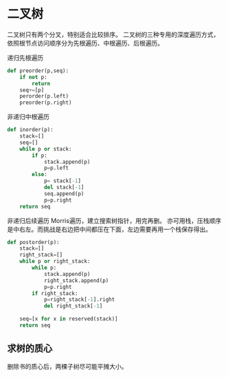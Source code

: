 # 二叉树

二叉树只有两个分叉，特别适合比较排序。
二叉树的三种专用的深度遍历方式，依照根节点访问顺序分为先根遍历、中根遍历、后根遍历。

递归先根遍历
```python
def preorder(p,seq):
    if not p:
        return 
    seq+=[p]
    perorder(p.left)
    preorder(p.right)
```
非递归中根遍历
```python
def inorder(p):
    stack=[]
    seq=[]
    while p or stack:
        if p:
            stack.append(p)
            p=p.left
        else:
            p= stack[-1]
            del stack[-1]
            seq.append(p)
            p=p.right
    return seq
```

非递归后续遍历
Morris遍历，建立搜索树指针，用完再删。
亦可用栈，压栈顺序是中右左。而挑战是右边把中间都压在下面，左边需要再用一个栈保存得出。

```python
def postorder(p):
    stack=[]
    right_stack=[]
    while p or right_stack:
        while p:
            stack.append(p)
            right_stack.append(p)
            p=p.right
        if right_stack:
            p=right_stack[-1].right
            del right_stack[-1]
        
    seq=[x for x in reserved(stack)]
    return seq
```
## 求树的质心
删除书的质心后，两棵子树尽可能平摊大小。
```python

```


